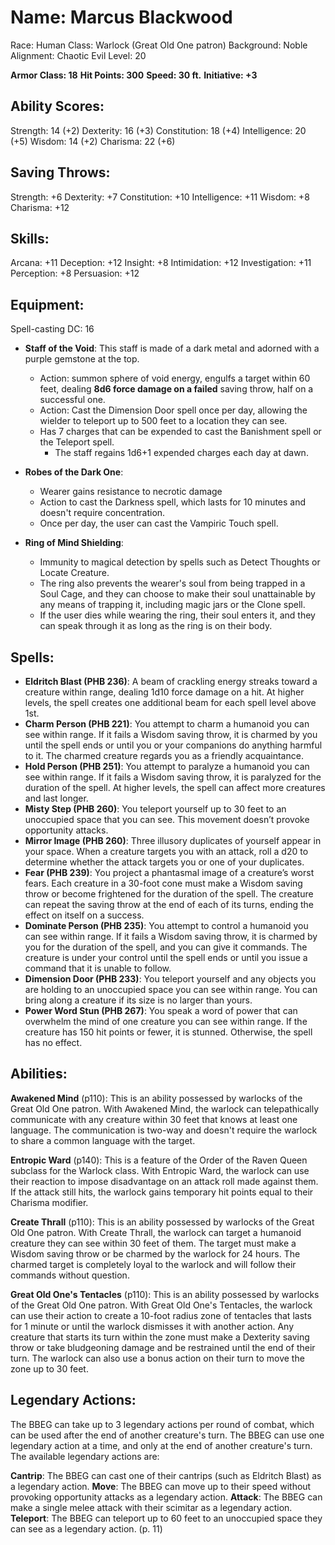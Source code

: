 # Name: Marcus Blackwood

Race: Human
Class: Warlock (Great Old One patron)
Background: Noble
Alignment: Chaotic Evil
Level: 20

**Armor Class: 18**
**Hit Points: 300**
**Speed: 30 ft.**
**Initiative: +3**

## Ability Scores:

Strength: 14 (+2)
Dexterity: 16 (+3)
Constitution: 18 (+4)
Intelligence: 20 (+5)
Wisdom: 14 (+2)
Charisma: 22 (+6)

## Saving Throws:

Strength: +6
Dexterity: +7
Constitution: +10
Intelligence: +11
Wisdom: +8
Charisma: +12

## Skills:

Arcana: +11
Deception: +12
Insight: +8
Intimidation: +12
Investigation: +11
Perception: +8
Persuasion: +12

## Equipment:

Spell-casting DC: 16

* **Staff of the Void**: This staff is made of a dark metal and adorned with a purple gemstone at the top. 
  * Action: summon sphere of void energy, engulfs a target within 60 feet, dealing **8d6 force damage on a failed** saving throw, half on a successful one. 
  * Action: Cast the Dimension Door spell once per day, allowing the wielder to teleport up to 500 feet to a location they can see.
  * Has 7 charges that can be expended to cast the Banishment spell or the Teleport spell. 
    * The staff regains 1d6+1 expended charges each day at dawn.

* **Robes of the Dark One**: 
  * Wearer gains resistance to necrotic damage
  * Action to cast the Darkness spell, which lasts for 10 minutes and doesn't require concentration.
  * Once per day, the user can cast the Vampiric Touch spell.

* **Ring of Mind Shielding**: 
  * Immunity to magical detection by spells such as Detect Thoughts or Locate Creature.
  * The ring also prevents the wearer's soul from being trapped in a Soul Cage, and they can choose to make their soul unattainable by any means of trapping it, including magic jars or the Clone spell.
  * If the user dies while wearing the ring, their soul enters it, and they can speak through it as long as the ring is on their body.

## Spells:

* **Eldritch Blast (PHB 236)**: A beam of crackling energy streaks toward a creature within range, dealing 1d10 force damage on a hit. At higher levels, the spell creates one additional beam for each spell level above 1st.
* **Charm Person (PHB 221)**: You attempt to charm a humanoid you can see within range. If it fails a Wisdom saving throw, it is charmed by you until the spell ends or until you or your companions do anything harmful to it. The charmed creature regards you as a friendly acquaintance.
* **Hold Person (PHB 251)**: You attempt to paralyze a humanoid you can see within range. If it fails a Wisdom saving throw, it is paralyzed for the duration of the spell. At higher levels, the spell can affect more creatures and last longer.
* **Misty Step (PHB 260)**: You teleport yourself up to 30 feet to an unoccupied space that you can see. This movement doesn’t provoke opportunity attacks.
* **Mirror Image (PHB 260)**: Three illusory duplicates of yourself appear in your space. When a creature targets you with an attack, roll a d20 to determine whether the attack targets you or one of your duplicates.
* **Fear (PHB 239)**: You project a phantasmal image of a creature’s worst fears. Each creature in a 30-foot cone must make a Wisdom saving throw or become frightened for the duration of the spell. The creature can repeat the saving throw at the end of each of its turns, ending the effect on itself on a success.
* **Dominate Person (PHB 235)**: You attempt to control a humanoid you can see within range. If it fails a Wisdom saving throw, it is charmed by you for the duration of the spell, and you can give it commands. The creature is under your control until the spell ends or until you issue a command that it is unable to follow.
* **Dimension Door (PHB 233)**: You teleport yourself and any objects you are holding to an unoccupied space you can see within range. You can bring along a creature if its size is no larger than yours.
* **Power Word Stun (PHB 267)**: You speak a word of power that can overwhelm the mind of one creature you can see within range. If the creature has 150 hit points or fewer, it is stunned. Otherwise, the spell has no effect.

## Abilities:

**Awakened Mind** (p110): This is an ability possessed by warlocks of the Great Old One patron. With Awakened Mind, the warlock can telepathically communicate with any creature within 30 feet that knows at least one language. The communication is two-way and doesn't require the warlock to share a common language with the target.

**Entropic Ward** (p140): This is a feature of the Order of the Raven Queen subclass for the Warlock class. With Entropic Ward, the warlock can use their reaction to impose disadvantage on an attack roll made against them. If the attack still hits, the warlock gains temporary hit points equal to their Charisma modifier.

**Create Thrall** (p110): This is an ability possessed by warlocks of the Great Old One patron. With Create Thrall, the warlock can target a humanoid creature they can see within 30 feet of them. The target must make a Wisdom saving throw or be charmed by the warlock for 24 hours. The charmed target is completely loyal to the warlock and will follow their commands without question.

**Great Old One's Tentacles** (p110): This is an ability possessed by warlocks of the Great Old One patron. With Great Old One's Tentacles, the warlock can use their action to create a 10-foot radius zone of tentacles that lasts for 1 minute or until the warlock dismisses it with another action. Any creature that starts its turn within the zone must make a Dexterity saving throw or take bludgeoning damage and be restrained until the end of their turn. The warlock can also use a bonus action on their turn to move the zone up to 30 feet.


## Legendary Actions: 

The BBEG can take up to 3 legendary actions per round of combat, which can be used after the end of another creature's turn. The BBEG can use one legendary action at a time, and only at the end of another creature's turn. The available legendary actions are:

**Cantrip**: The BBEG can cast one of their cantrips (such as Eldritch Blast) as a legendary action.
**Move**: The BBEG can move up to their speed without provoking opportunity attacks as a legendary action.
**Attack**: The BBEG can make a single melee attack with their scimitar as a legendary action.
**Teleport**: The BBEG can teleport up to 60 feet to an unoccupied space they can see as a legendary action. (p. 11)
